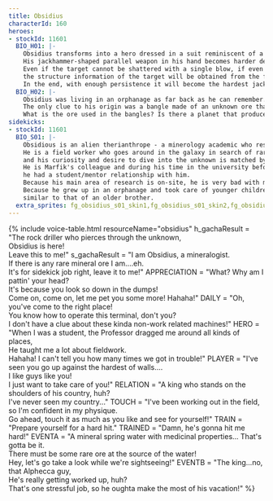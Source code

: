 ```yaml
---
title: Obsidius
characterId: 160
heroes:
- stockId: 11601
  BIO_H01: |-
    Obsidius transforms into a hero dressed in a suit reminiscent of a miner, complete with helmet and work clothes.
    His jackhammer-shaped parallel weapon in his hand becomes harder depending on the amount of knowledge Obsidius has about the object       being drilled.
    Even if the target cannot be shattered with a single blow, if even a small part of it can be broken away,
    the structure information of the target will be obtained from the fragments and the jackhammer's power will increase.
    In the end, with enough persistence it will become the hardest jackhammer to "break through the unknown" and crush anything.
  BIO_H02: |-
    Obsidius was living in an orphanage as far back as he can remember.
    The only clue to his origin was a bangle made of an unknown ore that he had worn since birth.
    What is the ore used in the bangles? Is there a planet that produces the same ore? Is it home? All kinds of unknowns trouble him.         With a dream of "breaking through all unknowns" in his heart, he travels around the galaxy.
sidekicks:
- stockId: 11601
  BIO_S01: |-
    Obsidious is an alien therianthrope - a minerology academic who resides in the Orient City University.
    He is a field worker who goes around in the galaxy in search of rare ores,
    and his curiosity and desire to dive into the unknown is matched by his toughness.
    He is Marfik's colleague and during his time in the university before becoming a Professor,
    he had a student/mentor relationship with him.
    Because his main area of research is on-site, he is very bad with machinery that require precision.
    Because he grew up in an orphanage and took care of younger children all the time, he now has a very caring attitude,
    similar to that of an older brother. 
  extra_sprites: fg_obsidius_s01_skin1,fg_obsidius_s01_skin2,fg_obsidius_s01_skin3,fg_obsidius_s01_skin4,fg_obsidius_s01_skin5
---
```


{% include voice-table.html resourceName="obsidius"
h_gachaResult = "The rock driller who pierces through the unknown,<br>Obsidius is here!<br>Leave this to me!"
s_gachaResult = "I am Obsidius, a mineralogist.<br>If there is any rare mineral ore I am….eh.<br>It's for sidekick job right, leave it to me!"
APPRECIATION = "What? Why am I pattin' your head?<br>It's because you look so down in the dumps!<br>Come on, come on, let me pet you some more! Hahaha!"
DAILY = "Oh, you've come to the right place!<br>You know how to operate this terminal, don't you?<br>I don't have a clue about these kinda non-work related machines!"
HERO = "When I was a student, the Professor dragged me around all kinds of places,<br>He taught me a lot about fieldwork.<br>Hahaha! I can't tell you how many times we got in trouble!"
PLAYER = "I've seen you go up against the hardest of walls....<br>I like guys like you!<br>I just want to take care of you!"
RELATION = "A king who stands on the shoulders of his country, huh?<br>I've never seen my country..."
TOUCH = "I've been working out in the field, so I'm confident in my physique.<br>Go ahead, touch it as much as you like and see for yourself!"
TRAIN = "Prepare yourself for a hard hit."
TRAINED = "Damn, he's gonna hit me hard!"
EVENTA = "A mineral spring water with medicinal properties... That's gotta be it.<br>There must be some rare ore at the source of the water!<br>Hey, let's go take a look while we're sightseeing!"
EVENTB = "The king...no, that Alphecca guy,<br>He's really getting worked up, huh?<br>That's one stressful job, so he oughta make the most of his vacation!"
%}
